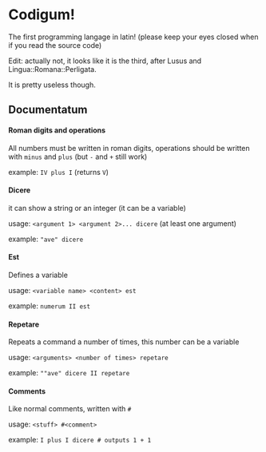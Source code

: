 # Codigum!
The first programming langage in latin! (please keep your eyes closed when if you read the source code)

Edit: actually not, it looks like it is the third, after Lusus and Lingua::Romana::Perligata.

It is pretty useless though.


## Documentatum
#### Roman digits and operations
All numbers must be written in roman digits, operations should be written with `minus` and `plus` (but `-` and `+` still work)

example: `IV plus I` (returns `V`)

#### Dicere
it can show a string or an integer (it can be a variable)

usage: `<argument 1> <argument 2>... dicere` (at least one argument)

example: `"ave" dicere`

#### Est
Defines a variable

usage: `<variable name> <content> est`

example: `numerum II est`

#### Repetare
Repeats a command a number of times, this number can be a variable

usage: `<arguments> <number of times> repetare`

example: `""ave" dicere II repetare`

#### Comments
Like normal comments, written with `#`

usage: `<stuff> #<comment>`

example: `I plus I dicere # outputs 1 + 1`